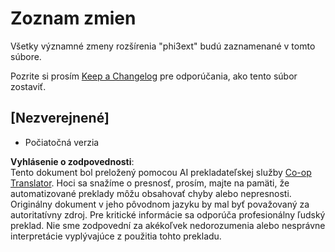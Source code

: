 <!--
CO_OP_TRANSLATOR_METADATA:
{
  "original_hash": "dbb0b6218ce5f9cf0ede8f4201f6ad58",
  "translation_date": "2025-07-16T16:32:02+00:00",
  "source_file": "code/07.Lab/01/AIPC/extensions/phi3ext/CHANGELOG.md",
  "language_code": "sk"
}
-->
# Zoznam zmien

Všetky významné zmeny rozšírenia "phi3ext" budú zaznamenané v tomto súbore.

Pozrite si prosím [Keep a Changelog](http://keepachangelog.com/) pre odporúčania, ako tento súbor zostaviť.

## [Nezverejnené]

- Počiatočná verzia

**Vyhlásenie o zodpovednosti**:  
Tento dokument bol preložený pomocou AI prekladateľskej služby [Co-op Translator](https://github.com/Azure/co-op-translator). Hoci sa snažíme o presnosť, prosím, majte na pamäti, že automatizované preklady môžu obsahovať chyby alebo nepresnosti. Originálny dokument v jeho pôvodnom jazyku by mal byť považovaný za autoritatívny zdroj. Pre kritické informácie sa odporúča profesionálny ľudský preklad. Nie sme zodpovední za akékoľvek nedorozumenia alebo nesprávne interpretácie vyplývajúce z použitia tohto prekladu.